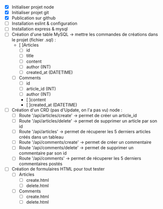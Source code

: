 - [X] Initialiser projet node
- [X] Initialiser projet git
- [X] Publication sur github
- [ ] Installation eslint & configuration
- [ ] Installation express & mysql
- [ ] Création d'une table MySQL -> mettre les commandes de créations dans le projet (fichier .sql) :
    - [ ]Articles
        - [ ] id
        - [ ] title
        - [ ] content
        - [ ] author (INT)
        - [ ] created_at (DATETIME)
    - [ ] Comments
        - [ ] id
        - [ ] article_id (INT)
        - [ ] author (INT)
        - [ ]content
        - [ ]created_at (DATETIME)
 - [ ] Création d'un CRD (pas d'Update, on l'a pas vu) node :
    - [ ] Route '/api/articles/create' -> permet de créer un article_id
    - [ ] Route '/api/articles/delete' -> permet de supprimer un article par son id
    - [ ] Route '/api/articles' -> permet de récuperer les 5 derniers articles créés dans un tableau
    - [ ] Route '/api/comments/create' -> permet de créer un commentaire
    - [ ] Route '/api/comments/delete' -> permet de supprimer un commentaire par son id
    - [ ] Route '/api/comments' -> permet de récuperer les 5 derniers commentaires postés
 - [ ] Création de formulaires HTML pour tout tester
    - [ ] Articles
        - [ ] create.html
        - [ ] delete.html
    - [ ] Comments
        - [ ] create.html
        - [ ] delete.html
